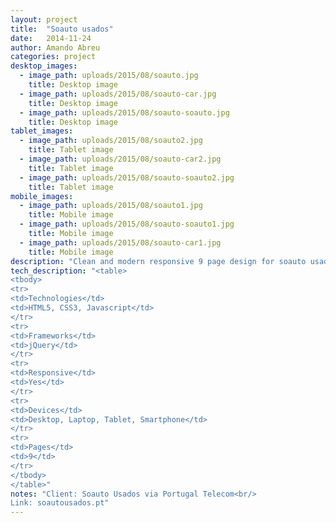 ```yaml
---
layout: project 
title:  "Soauto usados"
date:   2014-11-24
author: Amando Abreu
categories: project
desktop_images:
  - image_path: uploads/2015/08/soauto.jpg
    title: Desktop image
  - image_path: uploads/2015/08/soauto-car.jpg
    title: Desktop image
  - image_path: uploads/2015/08/soauto-soauto.jpg
    title: Desktop image
tablet_images:
  - image_path: uploads/2015/08/soauto2.jpg
    title: Tablet image
  - image_path: uploads/2015/08/soauto-car2.jpg
    title: Tablet image
  - image_path: uploads/2015/08/soauto-soauto2.jpg
    title: Tablet image
mobile_images:
  - image_path: uploads/2015/08/soauto1.jpg
    title: Mobile image
  - image_path: uploads/2015/08/soauto-soauto1.jpg
    title: Mobile image
  - image_path: uploads/2015/08/soauto-car1.jpg
    title: Mobile image
description: "Clean and modern responsive 9 page design for soauto usados, distributer of VW in Portugal.<br/>Features integrated slider on the homepage and CSS3/Javascript hover state animations for a more engaging UX."
tech_description: "<table>
<tbody>
<tr>
<td>Technologies</td>
<td>HTML5, CSS3, Javascript</td>
</tr>
<tr>
<td>Frameworks</td>
<td>jQuery</td>
</tr>
<tr>
<td>Responsive</td>
<td>Yes</td>
</tr>
<tr>
<td>Devices</td>
<td>Desktop, Laptop, Tablet, Smartphone</td>
</tr>
<tr>
<td>Pages</td>
<td>9</td>
</tr>
</tbody>
</table>"
notes: "Client: Soauto Usados via Portugal Telecom<br/>
Link: soautousados.pt"
---
```

